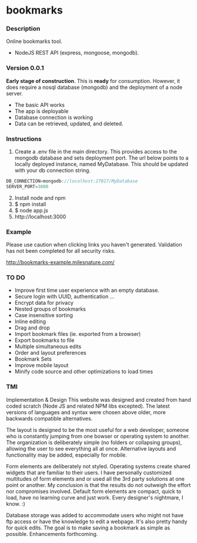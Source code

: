 # bookmarks

### Description
Online bookmarks tool.
* NodeJS REST API (express, mongoose, mongodb). 

### Version 0.0.1 
__Early stage of construction__. This is __ready__ for consumption. However, it does require a nosql database (mongodb) and the deployment of a node server. 
* The basic API works
* The app is deployable
* Database connection is working
* Data can be retrieved, updated, and deleted.

### Instructions
1. Create a .env file in the main directory. This provides access to the mongodb database and sets deployment port. The url below points to a locally deployed instance, named MyDatabase. This should be updated with your db connection string.
```javascript
DB_CONNECTION=mongodb://localhost:27017/MyDatabase
SERVER_PORT=3000
```
2. Install node and npm
3. $ npm install
4. $ node app.js
5. http://localhost:3000

### Example
Please use caution when clicking links you haven't generated. Validation has not been completed for all security risks.

http://bookmarks-example.milesnature.com/

### TO DO
* Improve first time user experience with an empty database.
* Secure login with UUID, authentication ...
* Encrypt data for privacy
* Nested groups of bookmarks
* Case insensitive sorting
* Inline editing
* Drag and drop
* Import bookmark files (ie. exported from a browser)
* Export bookmarks to file
* Multiple simultaneous edits
* Order and layout preferences
* Bookmark Sets
* Improve mobile layout
* Minify code source and other optimizations to load times 

### TMI
Implementation & Design
This website was designed and created from hand coded scratch (Node JS and related NPM libs excepted). The latest versions of languages and syntax were chosen above older, more backwards compatible alternatives.

The layout is designed to be the most useful for a web developer, someone who is constantly jumping from one bowser or operating system to another. The organization is deliberately simple (no folders or collapsing groups), allowing the user to see everything all at once. Alternative layouts and functionality may be added, especially for mobile.

Form elements are deliberately not styled. Operating systems create shared widgets that are familiar to their users. I have personally customized multitudes of form elements and or used all the 3rd party solutions at one point or another. My conclusion is that the results do not outweigh the effort nor compromises involved. Default form elements are compact, quick to load, have no learning curve and just work. Every designer's nightmare, I know. :)

Database storage was added to accommodate users who might not have ftp access or have the knowledge to edit a webpage. It's also pretty handy for quick edits. The goal is to make saving a bookmark as simple as possible. Enhancements forthcoming.
